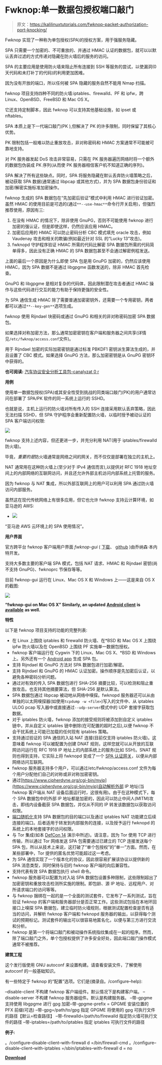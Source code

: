 # Fwknop:单一数据包授权端口敲门

> 原文：<https://kalilinuxtutorials.com/fwknop-packet-authorization-port-knocking/>

Fwknop 实现了一种称为单包授权(SPA)的授权方案，用于强服务隐藏。

SPA 只需要一个加密的、不可重放的、并通过 HMAC 认证的数据包，就可以以默认丢弃过滤的方式传递对隐藏在防火墙后的服务的访问。

SPA 的主要应用是使用防火墙来阻止所有连接到 SSH 等服务的尝试，以使漏洞(0 天代码和未打补丁的代码)的利用更加困难。

因为没有开放的端口，所以任何被 SPA 隐藏的服务自然不能用 Nmap 扫描。

fwknop 项目支持四种不同的防火墙:iptables、firewalld、PF 和 ipfw，跨 Linux、OpenBSD、FreeBSD 和 Mac OS X。

它还支持定制脚本，因此 fwknop 可以支持其他基础设施，如 ipset 或 nftables。

SPA 本质上是下一代端口敲门(PK ),但解决了 PK 的许多限制，同时保留了其核心优势。

PK 限制包括一般难以防止重放攻击，非对称密码和 HMAC 方案通常不可能被可靠地支持。

对 PK 服务器发起 DoS 攻击非常容易，只需在 PK 服务器遍历网络时将一个额外的数据包伪装成 PK 序列(从而使 PK 服务器相信客户机不知道正确的序列)。

SPA 解决了所有这些缺点。同时，SPA 将服务隐藏在默认丢弃防火墙策略之后，被动获取 SPA 数据(通常通过 libpcap 或其他方式)，并为 SPA 数据包身份验证和加密/解密实施标准加密操作。

fwknop 生成的 SPA 数据包在“先加密后验证”模式中利用 HMAC 进行验证加密。虽然 HMAC 的使用目前是可选的(通过`**--use-hmac**`命令行开关启用)，但强烈推荐使用，原因有三:

1.  在没有 HMAC 的情况下，除非使用 GnuPG，否则不可能使用 fwknop 进行加密的强认证，但是即使这样，仍然应该应用 HMAC。
2.  加密后应用的 HMAC 可以防止密码分析 CBC 模式填充 oracle 攻击，例如 Vaudenay 攻击和相关的欺骗(例如最近针对 SSL 的“Lucky 13”攻击)。
3.  fwknopd 守护程序验证 HMAC 所需的代码比解密 SPA 数据包所需的代码简单得多，因此没有正确 HMAC 的 SPA 数据包甚至不会通过解密例程发送。

上面的最后一个原因是为什么即使 SPA 包是用 GnuPG 加密的，仍然应该使用 HMAC，因为 SPA 数据不是通过 libgpgme 函数发送的，除非 HMAC 首先检查。

GnuPG 和 libgpgme 是相对复杂的代码体，因此限制潜在攻击者通过 HMAC 操作与这些代码进行交互的能力有助于保持更强的安全性。

为 SPA 通信生成 HMAC 除了需要普通加密密钥外，还需要一个专用密钥，两者都可以通过`**--key-gen**`选项生成。

fwknop 使用 Rijndael 块密码或通过 GnuPG 和相关的非对称密码加密 SPA 数据包。

如果选择对称加密方法，那么通常加密密钥在客户端和服务器之间共享(详情见`/etc/fwknop/access.conf`文件)。

用于 Rijndael 加密的实际加密密钥是通过标准 PBKDF1 密钥派生算法生成的，并且设置了 CBC 模式。如果选择 GnuPG 方法，那么加密密钥是从 GnuPG 密钥环中获得的。

**也可阅读:** [汽车协议安全分析工具包-canalyzat 0 r](https://kalilinuxtutorials.com/security-analysis-toolkit-for-car-protocols-canalyzat0r/)

**用例**

使用单一数据包授权(SPA)或其安全性受到挑战的同类端口敲门(PK)的用户通常访问在部署了 SPA/PK 软件的同一系统上运行的 SSHD。

也就是说，主机上运行的防火墙对所有传入的 SSH 连接采用默认丢弃策略，因此无法扫描 SSHD，但 SPA 守护程序会重新配置防火墙，以临时授予被动认证的 SPA 客户端访问权限:

![](img/942525bf92e8ad404be266d2d21f93c3.png)

fwknop 支持上述内容，但还更进一步，并充分利用 NAT(用于 iptables/firewalld 防火墙)。

毕竟，*重要的是*防火墙通常是网络之间的网关，而不仅仅是部署在独立的主机上。

NAT 通常用在这种防火墙上(至少对于 IPv4 通信而言),以提供对 RFC 1918 地址空间上的内部网络的互联网访问，并且还允许外部主机访问内部系统上托管的服务。

因为 fwknop 与 NAT 集成，所以外部互联网上的用户可以利用 SPA 通过防火墙访问内部服务。

虽然这在现代传统网络上有很多应用，但它也允许 fwknop 支持云计算环境，如亚马逊的 AWS:

*   ![](img/87b808429e53dfab67d95b678539aaee.png)

“亚马逊 AWS 云环境上的 SPA 使用情况”。

**用户界面**

官方跨平台 fwknop 客户端用户界面 *fwknop-gui* ( [下载](https://incomsystems.biz/fwknop-gui/)、 [github](https://github.com/jp-bennett/fwknop-gui) )由乔纳森·本内特开发。

支持大多数主要的客户端 SPA 模式，包括 NAT 请求、HMAC 和 Rijndael 密钥(尚不支持 GnuPG)、fwknoprc 节保存等等。

目前 fwknop-gui 运行在 Linux、Mac OS X 和 Windows 上——这是来自 OS X 的截图:

![](img/5e0a7be88c5bfcdccd055035a43d7a87.png)

**“fwknop-gui on Mac OS X” Similarly, an updated** [**Android client**](https://github.com/jp-bennett/Fwknop2) **is** [**available**](https://incomsystems.biz/fwknop-gui/android.php) **as well.**

**特性**

以下是 fwknop 项目支持的功能的完整列表:

*   在 Linux 上围绕 iptables 和 firewalld 防火墙、在*BSD 和 Mac OS X 上围绕 ipfw 防火墙以及在 OpenBSD 上围绕 PF 实施单一数据包授权。
*   fwknop 客户端运行在 Cygwin 下的 Linux、Mac OS X、*BSD 和 Windows 上。另外还有一个 [Android app](https://github.com/jp-bennett/Fwknop2/releases) 生成 SPA 包。
*   支持 Rijndael 和 GnuPG 方法对 SPA 数据包进行加密/解密。
*   支持 Rijndael 和 GnuPG 的 HMAC 认证加密。操作顺序是先加密后认证，以避免各种密码分析问题。
*   通过对有效的传入 SPA 数据包进行 SHA-256 摘要比较，可以检测和阻止重放攻击。也支持其他摘要算法，但 SHA-256 是默认算法。
*   SPA 数据包通过 libpcap 被动地从网络中嗅探。fwknopd 服务器还可以从由单独的以太网嗅探器(如使用`tcpdump -w <file>`)写入的文件中、从 iptables ULOG pcap 写入器中或直接通过`--udp-server`模式中的 UDP 套接字获取包数据。
*   对于 iptables 防火墙，fwknop 添加的接受规则将被添加到自定义 iptables 链中，并从自定义 iptables 链中删除(在可配置的超时之后),以便 fwknop 不会干扰系统上可能已加载的任何现有 iptables 策略。
*   支持通过验证的 SPA 通信的入站 NAT 连接(目前仅支持 iptables 防火墙)。这意味着 fwknop 可以被配置为创建 DNAT 规则，这样您就可以从开放的互联网访问运行在 RFC 1918 IP 地址上的内部系统上的服务(比如 SSH)。SNAT 规则也得到支持，它实际上将 fwknopd 变成了一个 [SPA 认证网关](https://www.cipherdyne.org/blog/2015/04/nat-and-single-packet-authorization.html)，以便从内部网络访问互联网。
*   fwknop 服务器支持多个用户，可以通过/etc/fwknop/access.conf 文件为每个用户分配他们自己的对称或非对称加密密钥。
*   通过[https://www.cipherdyne.org/cgi-bin/myip](https://www.cipherdyne.org/cgi-bin/myip)自动解析外部 IP 地址(当 fwknop 客户端从 NAT 设备后面运行时，这很有用)。由于在这种模式下，每个 SPA 数据包中的外部 IP 地址都是加密的，因此可以防止中间人(MITM)攻击，即线内设备截获 SPA 数据包，并仅从不同的 IP 转发该数据包以获取访问权限。
*   [端口随机化](https://www.cipherdyne.org/blog/2008/06/single-packet-authorization-with-port-randomization.html)支持 SPA 数据包的目的端口以及通过 iptables NAT 功能建立后续连接的端口。后者适用于转发到内部服务的连接，以及授予运行 fwknopd 的系统上的本地套接字的访问权限。
*   与 Tor 集成(如本 [DefCon 14](http://www.cipherdyne.org/fwknop/docs/talks/dc14_fwknop_slides.pdf) 演示中所述)。请注意，因为 Tor 使用 TCP 进行传输，所以通过 Tor 网络发送 SPA 包需要通过已建立的 TCP 连接发送每个 SPA 包，所以从技术上来说，这打破了“单个包授权”的“单一”方面。然而，在某些部署中，Tor 提供的匿名优势可能超过这一考虑。
*   为 SPA 通信实现了一个版本化的协议，因此很容易扩展该协议以提供新的 SPA 消息类型，同时保持与旧的 fwknop 客户端的向后兼容性。
*   支持代表有效 SPA 数据包执行 shell 命令。
*   fwknop 服务器可以配置为对入站 SPA 数据包设置多种限制，这些限制超出了加密密钥和重放攻击检测所实施的限制。即包龄、源 IP 地址、远程用户、对所请求端口的访问等等。
*   与 fwknop 捆绑在一起的是一个全面的测试套件，它发布了一系列测试，旨在验证 fwknop 的客户端和服务器部分是否正常工作。这些测试包括在本地环回接口上嗅探 SPA 数据包，建立临时防火墙规则，根据测试配置检查是否有适当的访问，并解析 fwknop 客户端和 fwknopd 服务器的输出，以获得每个测试的预期标记。测试套件的输出可以很容易地匿名化，以便与第三方进行交流和分析。
*   fwknop 是第一个将端口敲门和被动操作系统指纹集成在一起的程序。然而，除了端口敲门之外，单个包授权提供了许多安全好处，因此端口敲门操作模式通常不被推荐。

**建筑工程**

这个发行版使用 GNU autoconf 来设置构建。请查看安装文件，了解使用 autoconf 的一般基础知识。

有一些特定于 fwknop 的“配置”选项。它们是(摘录自。/configure–help):

–disable-client 不构建 fwknop 客户端组件。默认情况下是构建客户端。
–disable-server 不构建 fwknop 服务器组件。默认是构建服务器。
–带-gpgme 支持使用 libgpgme 进行 gpg 加密–带-gpgme-prefix = GPGME 安装位置的 PFX 前缀(可选)
–带-gpg=/path/to/gpg 指定 GPGME 将使用的 gpg 可执行文件的路径【默认=检查路径】
–带-firewalld=/path/to/firewalld 指定防火墙可执行文件的路径
–带-iptables=/path/to/iptables 指定 iptables 可执行文件的路径

**例子:**

。/configure–disable-client–with-firewall d =/bin/firewall-cmd
。/configure–disable-client–with-iptables =/sbin/iptables–with-firewall d = no

[**Download**](https://github.com/mrash/fwknop)